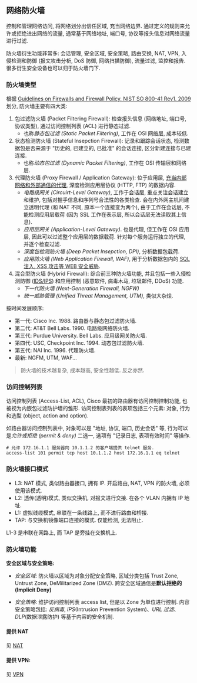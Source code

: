 ## 网络防火墙

控制和管理网络访问, 将网络划分出信任区域, 充当网络边界. 通过定义的规则来允许或拒绝进出网络的流量, 通常基于网络地址, 端口号, 协议等报头信息对网络流量进行过滤.

防火墙衍生功能非常多: 会话管理, 安全区域, 安全策略, 路由交换, NAT, VPN, 入侵检测和防御 (报文攻击分析, DoS 防御, 网络扫描防御), 流量过滤, 监控和报告. 很多衍生安全设备也可以归于防火墙门下.

### 防火墙类型

根据 [Guidelines on Firewalls and Firewall Policy. NIST SO 800-41 Rev1. 2009](https://csrc.nist.gov/pubs/sp/800/41/r1/final) 划分, 防火墙主要有四大类:
1. 包过滤防火墙 (Packet Filtering Firewall):  检查报头信息 (网络地址, 端口号, 协议类型), 通过访问控制列表 (ACL) 进行静态过滤.
	- 也称*静态包过滤 (Static Packet Filtering)*, 工作在 OSI 网络层, 成本较低.
1. 状态检测防火墙 (Stateful Insepction Firewall): 记录和跟踪会话状态, 检测数据包是否来源于 "历史的, 已建立的, 已批准" 的会话连接, 区分新建连接与已建连接. 
	- 也称*动态包过滤 (Dynamic Packet Filtering)*, 工作在 OSI 传输层和网络层. 
1. 代理防火墙 (Proxy Firewall / Application Gateway): 位于应用层, [充当内部网络和外部通信的代理](Network/网络设备及拓扑.md#安全设备), 深度检测应用层协议 (HTTP, FTP) 的数据内容. 
	- *电路级网关 (Circuirt-Level Gateway)*, 工作于会话层, 重点关注会话建立和维护, 包括对握手信息和序列号合法性的各类检查. 会在内外网主机间建立透明代理 (和 NAT 不同, 原本一个连接变为两个), 由于工作在会话层, 不能检测应用层载荷 (因为 SSL 工作在表示层, 所以会话层无法读取其上信息).
	- *应用层网关 (Application-Level Gateway)*. 也是代理, 但工作在 OSI 应用层, 因此可以过滤整个应用层的数据载荷. 针对每个服务运行独立的代理, 并逐个检查过滤.
	- *深度包检测防火墙 (Deep Packet Insepction, DPI)*, 分析数据包载荷.
	- *应用防火墙 (Web Application Firewall, WAF)*, 用于分析数据包内的 [SQL 注入, XSS 攻击等 WEB 安全威胁](../../Security/安全攻击.md#1.3%20注入攻击).
2. 混合型防火墙 (Hybrid Firewall): 综合前三种防火墙功能, 并且包括一些入侵检测防御 ([IDS/IPS](IDPS.md)) 和应用控制 (恶意软件, 病毒木马, 垃圾邮件, DDoS) 功能.
	- *下一代防火墙 (Next-Generation Firewall, NGFW)*
	- *统一威胁管理 (Unified Threat Management, UTM)*, 类似大杂烩.

按时间发展顺序: 
- 第一代: Cisco Inc. 1988. 路由器与静态包过滤防火墙.
- 第二代: AT&T Bell Labs. 1990. 电路级网络防火墙.
- 第三代: Purdue University. Bell Labs. 应用级网关防火墙.
- 第四代: USC, Checkpoint Inc. 1994. 动态包过滤防火墙.
- 第五代: NAI Inc. 1996. 代理防火墙.
- 最新: NGFM, UTM, WAF...

> 防火墙的技术越复杂, 成本越高, 安全性越低. 反之亦然.

### 访问控制列表

访问控制列表 (Access-List, ACL), Cisco 最初的路由器有访问控制控制功能, 也被视为内嵌包过滤防护墙的雏形. 访问控制表列表的表项包括三个元素: 对象, 行为和选型 (object, action and option).

如路由器访问控制列表中, 对象可以是 "地址, 协议, 端口, 历史会话" 等, 行为可以是*允许或拒绝 (permit & deny)* 二选一, 选项有 "记录日志, 表项有效时间" 等操作. 

```
# 允许 172.16.1.1 服务器向 10.1.1.2 的客户端提供 telnet 服务.
access-list 101 permit tcp host 10.1.1.2 host 172.16.1.1 eq telnet
```

### 防火墙接口模式

- L3: NAT 模式, 类似路由器接口, 拥有 IP. 开启路由, NAT, VPN 的防火墙, 必须使用该模式.
- L2: 透传(透明)模式, 类似交换机, 对报文进行交接. 在各个 VLAN 内拥有 IP 地址.
- L1: 虚拟线缆模式, 串联在一条线路上, 而不进行路由和桥接.
- TAP: 与交换机镜像端口连接的模式. 仅能检测, 无法阻止.

L1-3 是串联在网路上, 而 TAP 是旁挂在交换机上.

### 防火墙功能

**安全区域与安全策略:**

- *安全区域*: 防火墙以区域为对象分配安全策略, 区域分类包括 Trust Zone, Untrust Zone, DeMilitarized Zone (DMZ). 跨安全区域通信是**默认拒绝的 (Implicit Deny)**

- *安全策略*: 维护访问控制列表 access list, 但是以 Zone 为单位进行控制. 内容安全策略包括: *反病毒*, *IPS*(Intrusion Prevention System)、*URL 过滤*、*DLP*(数据泄露防护) 等基于内容的安全机制.

#### 提供 NAT

见 [NAT](NAT.md)

#### 提供 VPN:

见 [VPN](../VPN/VPN.md)


